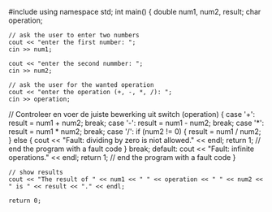 #include <iostream>
using namespace std;
int main() {
    double num1, num2, result;
    char operation;

    // ask the user to enter two numbers
    cout << "enter the first number: ";
    cin >> num1;

    cout << "enter the second nummber: ";
    cin >> num2;

    // ask the user for the wanted operation
    cout << "enter the operation (+, -, *, /): ";
    cin >> operation;

   // Controleer en voer de juiste bewerking uit
    switch (operation) {
        case '+':
            result = num1 + num2;
            break;
        case '-':
            result = num1 - num2;
            break;
        case '*':
            result = num1 * num2;
            break;
        case '/':
            if (num2 != 0) {
                result = num1 / num2;
            } else {
                cout << "Fault: dividing by zero is niot allowed." << endl;
                return 1; // end the program with a fault code
            }
            break;
        default:
            cout << "Fault: infinite operations." << endl;
            return 1; // end the program with a fault code
    }

    // show results
    cout << "The result of " << num1 << " " << operation << " " << num2 << " is " << result << "." << endl;

    return 0;
